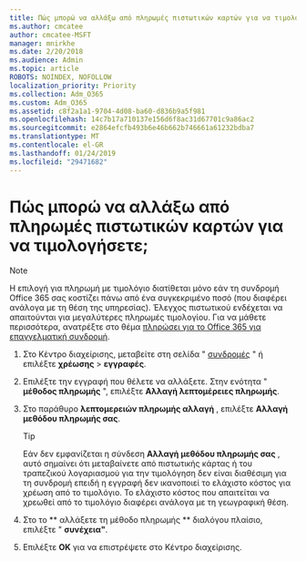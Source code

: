 ```yaml
---
title: Πώς μπορώ να αλλάξω από πληρωμές πιστωτικών καρτών για να τιμολογήσετε;
ms.author: cmcatee
author: cmcatee-MSFT
manager: mnirkhe
ms.date: 2/20/2018
ms.audience: Admin
ms.topic: article
ROBOTS: NOINDEX, NOFOLLOW
localization_priority: Priority
ms.collection: Adm_O365
ms.custom: Adm_O365
ms.assetid: c8f2a1a1-9704-4d08-ba60-d836b9a5f981
ms.openlocfilehash: 14c7b17a710137e156d6f8ac31d67701c9a86ac2
ms.sourcegitcommit: e2864efcfb493b6e46b662b746661a61232bdba7
ms.translationtype: MT
ms.contentlocale: el-GR
ms.lasthandoff: 01/24/2019
ms.locfileid: "29471682"
---
```

# <a name="how-do-i-change-from-credit-card-payments-to-invoice"></a>Πώς μπορώ να αλλάξω από πληρωμές πιστωτικών καρτών για να τιμολογήσετε;

> [!NOTE]
> Η επιλογή για πληρωμή με τιμολόγιο διατίθεται μόνο εάν τη συνδρομή Office 365 σας κοστίζει πάνω από ένα συγκεκριμένο ποσό (που διαφέρει ανάλογα με τη θέση της υπηρεσίας). Έλεγχος πιστωτικού ενδέχεται να απαιτούνται για μεγαλύτερες πληρωμές τιμολογίου. Για να μάθετε περισσότερα, ανατρέξτε στο θέμα [πληρώσει για το Office 365 για επαγγελματική συνδρομή](https://support.office.com/article/734f4aab-df2d-4e9b-8cb1-691910bde216). 
  
1. Στο Κέντρο διαχείρισης, μεταβείτε στη σελίδα " [συνδρομές](https://go.microsoft.com/fwlink/p/?linkid=842054) " ή επιλέξτε **χρέωσης** \> **εγγραφές**.
    
2. Επιλέξτε την εγγραφή που θέλετε να αλλάξετε. Στην ενότητα " **μέθοδος πληρωμής** ", επιλέξτε **Αλλαγή λεπτομέρειες πληρωμής**.
    
3. Στο παράθυρο **λεπτομερειών πληρωμής αλλαγή** , επιλέξτε **Αλλαγή μεθόδου πληρωμής σας**.
    
    > [!TIP]
    > Εάν δεν εμφανίζεται η σύνδεση **Αλλαγή μεθόδου πληρωμής σας** , αυτό σημαίνει ότι μεταβαίνετε από πιστωτικής κάρτας ή του τραπεζικού λογαριασμού για την τιμολόγηση δεν είναι διαθέσιμη για τη συνδρομή επειδή η εγγραφή δεν ικανοποιεί το ελάχιστο κόστος για χρέωση από το τιμολόγιο. Το ελάχιστο κόστος που απαιτείται να χρεωθεί από το τιμολόγιο διαφέρει ανάλογα με τη γεωγραφική θέση. 
  
4. Στο το ** αλλάξετε τη μέθοδο πληρωμής ** διαλόγου πλαίσιο, επιλέξτε " **συνέχεια"**.
    
5. Επιλέξτε **OK** για να επιστρέψετε στο Κέντρο διαχείρισης. 
    

